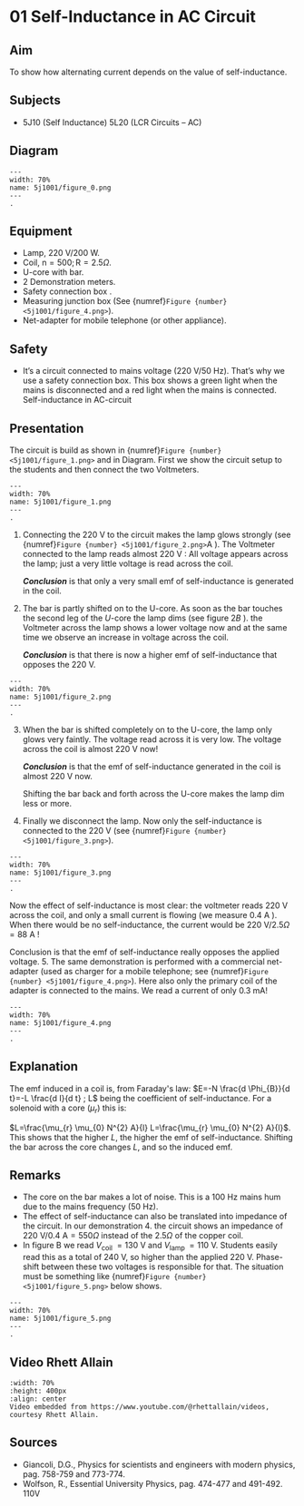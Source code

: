 # 01 Self-Inductance in AC Circuit
  
## Aim   
 To show how alternating current depends on the value of self-inductance.   
  
## Subjects   
* 5J10 (Self Inductance) 5L20 (LCR Circuits – AC)   

## Diagram
   
```{figure} figures/figure_0.png  
---  
width: 70%  
name: 5j1001/figure_0.png  
---  
. 
```
     
  
## Equipment   
- Lamp, $220\mathrm{~V}/200\mathrm{~W}$.
- Coil, $\mathrm{n}=500 ; \mathrm{R}=2.5 \Omega$.
- U-core with bar.
- 2 Demonstration meters.
- Safety connection box .
- Measuring junction box (See {numref}`Figure {number} <5j1001/figure_4.png>`).
- Net-adapter for mobile telephone (or other appliance).   
  
## Safety   
 
 *  It’s a circuit connected to mains voltage ($220\mathrm{~V}/50\mathrm{~Hz}$). That’s why we use a safety connection box. This box shows a green light when the mains is disconnected and a red light when the mains is connected.  Self-inductance in AC-circuit
    
  
## Presentation   
The circuit is build as shown in {numref}`Figure {number} <5j1001/figure_1.png>` and in Diagram. First we show the circuit setup to the students and then connect the two Voltmeters.
 
```{figure} figures/figure_1.png  
---  
width: 70%  
name: 5j1001/figure_1.png  
---  
. 
```
1. Connecting the $220 \mathrm{~V}$ to the circuit makes the lamp glows strongly (see {numref}`Figure {number} <5j1001/figure_2.png>`A ). The Voltmeter connected to the lamp reads almost $220 \mathrm{~V}$ : All voltage appears across the lamp; just a very little voltage is read across the coil.

    ***Conclusion*** is that only a very small emf of self-inductance is generated in the coil. 

2. The bar is partly shifted on to the U-core. As soon as the bar touches the second leg of the $U$-core the lamp dims (see figure $2 B$ ). the Voltmeter across the lamp shows a lower voltage now and at the same time we observe an increase in voltage across the coil.

    ***Conclusion*** is that there is now a higher emf of self-inductance that opposes the $220 \mathrm{~V}$.
```{figure} figures/figure_2.png  
---  
width: 70%  
name: 5j1001/figure_2.png  
---  
. 
```

3. When the bar is shifted completely on to the U-core, the lamp only glows very faintly. The voltage read across it is very low. The voltage across the coil is almost $220 \mathrm{~V}$ now!

    ***Conclusion*** is that the emf of self-inductance generated in the coil is almost $220 \mathrm{~V}$ now.

    Shifting the bar back and forth across the U-core makes the lamp dim less or more.

4. Finally we disconnect the lamp. Now only the self-inductance is connected to the $220 \mathrm{~V}$ (see {numref}`Figure {number} <5j1001/figure_3.png>`). 
```{figure} figures/figure_3.png  
---  
width: 70%  
name: 5j1001/figure_3.png  
---  
. 
```
Now the effect of self-inductance is most clear: the voltmeter reads $220 \mathrm{~V}$ across the coil, and only a small current is flowing (we measure $0.4 \mathrm{~A}$ ). When there would be no self-inductance, the current would be $220 \mathrm{~V} / 2.5 \Omega=88 \mathrm{~A}$ !

Conclusion is that the emf of self-inductance really opposes the applied voltage. 5. The same demonstration is performed with a commercial net-adapter (used as charger for a mobile telephone; see {numref}`Figure {number} <5j1001/figure_4.png>`). Here also only the primary coil of the adapter is connected to the mains. We read a current of only $0.3 \mathrm{~mA}$!
```{figure} figures/figure_4.png  
---  
width: 70%  
name: 5j1001/figure_4.png  
---  
. 
```
  
## Explanation   
The emf induced in a coil is, from Faraday's law: $E=-N \frac{d \Phi_{B}}{d t}=-L \frac{d I}{d t} ; L$ being the coefficient of self-inductance. For a solenoid with a core $\left(\mu_{r}\right)$ this is:

$L=\frac{\mu_{r} \mu_{0} N^{2} A}{l} L=\frac{\mu_{r} \mu_{0} N^{2} A}{l}$. This shows that the higher $L$, the higher the emf of self-inductance. Shifting the bar across the core changes $L$, and so the induced emf.  
  
## Remarks   
- The core on the bar makes a lot of noise. This is a $100 \mathrm{~Hz}$ mains hum due to the mains frequency $(50 \mathrm{~Hz})$.
- The effect of self-inductance can also be translated into impedance of the circuit. In our demonstration 4. the circuit shows an impedance of $220 \mathrm{~V} / 0.4 \mathrm{~A}=550 \Omega$ instead of the $2.5 \Omega$ of the copper coil.
- In figure B we read $V_{\text {coil }}=130 \mathrm{~V}$ and $V_{\text {lamp }}=110 \mathrm{~V}$. Students easily read this as a total of $240 \mathrm{~V}$, so higher than the applied $220 \mathrm{~V}$. Phase-shift between these two voltages is responsible for that. The situation must be something like {numref}`Figure {number} <5j1001/figure_5.png>` below shows.

```{figure} figures/figure_5.png  
---  
width: 70%  
name: 5j1001/figure_5.png  
---  
.
```

## Video Rhett Allain
```{iframe} https://www.youtube.com/watch?v=J2epiOv40Oo
:width: 70%
:height: 400px
:align: center
Video embedded from https://www.youtube.com/@rhettallain/videos, courtesy Rhett Allain.
```

## Sources
 *  Giancoli, D.G., Physics for scientists and engineers with modern physics, pag. 758-759 and 773-774. 
 *  Wolfson, R., Essential University Physics, pag. 474-477 and 491-492.  110V
 
